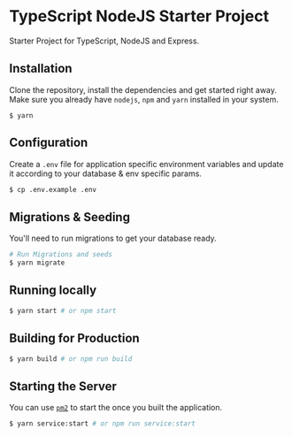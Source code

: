 # TypeScript NodeJS Starter Project

Starter Project for TypeScript, NodeJS and Express.

## Installation

Clone the repository, install the dependencies and get started right away. Make sure you already have `nodejs`, `npm` and `yarn` installed in your system.
```
$ yarn
```

## Configuration
Create a `.env` file for application specific environment variables and update it according to your database & env specific params.
```bash
$ cp .env.example .env
```

## Migrations & Seeding
You'll need to run migrations to get your database ready.
```bash
# Run Migrations and seeds
$ yarn migrate
```

## Running locally
```bash
$ yarn start # or npm start
```

## Building for Production
```bash
$ yarn build # or npm run build
```

## Starting the Server
You can use [`pm2`](https://github.com/Unitech/pm2) to start the once you built the application.
```bash
$ yarn service:start # or npm run service:start
```
